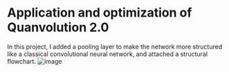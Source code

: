 # Application and optimization of Quanvolution 2.0
In this project, I added a pooling layer to make the network more structured like a classical convolutional neural network, and attached a structural flowchart.
![image](https://github.com/ArkZeroOne01/Qpanda-Quantum-machine-learning/assets/114424892/3e48e4c1-8010-41b9-a745-e878f0e66937)
